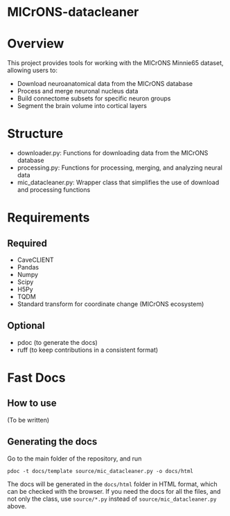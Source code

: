 # MICrONS-datacleaner

# Overview
This project provides tools for working with the MICrONS Minnie65 dataset, allowing users to:
- Download neuroanatomical data from the MICrONS database
- Process and merge neuronal nucleus data
- Build connectome subsets for specific neuron groups
- Segment the brain volume into cortical layers

# Structure
- downloader.py: Functions for downloading data from the MICrONS database
- processing.py: Functions for processing, merging, and analyzing neural data
- mic_datacleaner.py: Wrapper class that simplifies the use of download and processing functions

# Requirements 

## Required 

- CaveCLIENT
- Pandas
- Numpy
- Scipy
- H5Py
- TQDM
- Standard transform for coordinate change (MICrONS ecosystem)

## Optional

- pdoc (to generate the docs)
- ruff (to keep contributions in a consistent format)

# Fast Docs

## How to use 

(To be written)

## Generating the docs

Go to the main folder of the repository, and run

```
pdoc -t docs/template source/mic_datacleaner.py -o docs/html
```

The docs will be generated in the `docs/html` folder in HTML format, which can be checked with the browser. If you need the docs for all the files, and not only the class, use `source/*.py` instead of `source/mic_datacleaner.py` above.